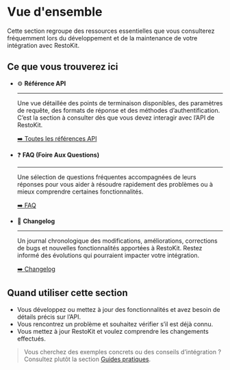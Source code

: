 # Vue d'ensemble

Cette section regroupe des ressources essentielles que vous consulterez fréquemment lors du développement et de la maintenance de votre intégration avec RestoKit.

## Ce que vous trouverez ici

<div class="grid cards" markdown>

-   ⚙️ __Référence API__

    ---

    Une vue détaillée des points de terminaison disponibles, des paramètres de requête, des formats de réponse et des méthodes d’authentification.  
    C’est la section à consulter dès que vous devez interagir avec l’API de RestoKit.

    [➡️ Toutes les références API](api/openapi.md)

-   ❓ __FAQ (Foire Aux Questions)__

    ---

    Une sélection de questions fréquentes accompagnées de leurs réponses pour vous aider à résoudre rapidement des problèmes ou à mieux comprendre certaines fonctionnalités.

    [➡️ FAQ](faq.md)

-   🔄 __Changelog__

    ---

    Un journal chronologique des modifications, améliorations, corrections de bugs et nouvelles fonctionnalités apportées à RestoKit. Restez informé des évolutions qui pourraient impacter votre intégration.

    [➡️ Changelog](changelog.md)

</div>

## Quand utiliser cette section

- Vous développez ou mettez à jour des fonctionnalités et avez besoin de détails précis sur l’API.
- Vous rencontrez un problème et souhaitez vérifier s’il est déjà connu.
- Vous mettez à jour RestoKit et voulez comprendre les changements effectués.

> Vous cherchez des exemples concrets ou des conseils d’intégration ? Consultez plutôt la section [Guides pratiques](../guides/index.md).
